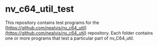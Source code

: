 # nv_c64_util_test
This repository contains test programs for the [https://github.com/nealvis/nv_c64_util](https://github.com/nealvis/nv_c64_util) repository.  Each folder contains one or more programs that test a particular part of nv_C64_util.
